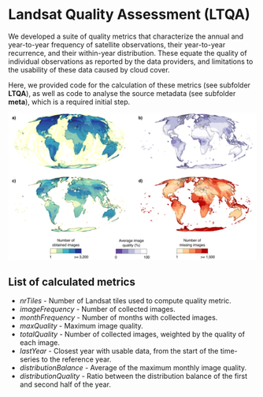 # Landsat Quality Assessment (LTQA)
We developed a suite of quality metrics that characterize the annual and year-to-year frequency of satellite observations, their year-to-year recurrence, and their within-year distribution. These equate the quality of individual observations as reported by the data providers, and limitations to the usability of these data caused by cloud cover.

Here, we provided code for the calculation of these metrics (see subfolder **LTQA**), as well as code to analyse the source metadata (see subfolder **meta**), which is a required initial step.

<img src="ExtendedDataFigure_1-data_frequency.png">

## List of calculated metrics
* <i>nrTiles</i> - Number of Landsat tiles used to compute quality metric.
* <i>imageFrequency</i> - Number of collected images.
* <i>monthFrequency</i> - Number of months with collected images.
* <i>maxQuality</i> - Maximum image quality.
* <i>totalQuality</i> - Number of collected images, weighted by the quality of each image.
* <i>lastYear</i> - Closest year with usable data, from the start of the time-series to the reference year.
* <i>distributionBalance</i> - Average of the maximum monthly image quality.
* <i>distributionQuality</i> - Ratio between the distribution balance of the first and second half of the year.
